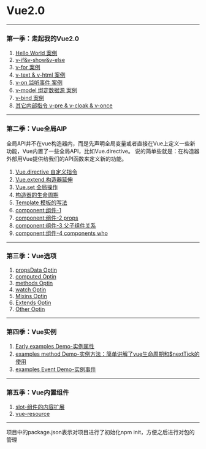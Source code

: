 

Vue2.0
======

* * *

### 第一季：走起我的Vue2.0

1.  [Hello World 案例](./example/helloworld.html)
2.  [v-if&v-show&v-else](./example/v-if.html)
3.  [v-for 案例](./example/v-for.html)
4.  [v-text & v-html 案例](./example/v-text.html)
5.  [v-on 监听事件 案例](./example/v-on.html)
6.  [v-model 绑定数据源 案例](./example/v-model.html)
7.  [v-bind 案例](./example/v-bind.html)
8.  [其它内部指令 v-pre & v-cloak & v-once](./example/others.html)

* * *

### 第二季：Vue全局AIP

全局API并不在vue构造器内，而是先声明全局变量或者直接在Vue上定义一些新功能，Vue内置了一些全局API，比如Vue.directive。 说的简单些就是：在构造器外部用Vue提供给我们的API函数来定义新的功能。

1.  [Vue.directive 自定义指令](./example/vue.directive.html)
2.  [Vue.extend 构造器延伸](./example/vue.extend.html)
3.  [Vue.set 全局操作](./example/vue.set.html)
4.  [构造器的生命周期](./example/shengmingzhouqi.html)
5.  [Template 模板的写法](./example/template.html)
6.  [component:组件-1](./example/component-1.html)
7.  [component:组件-2 props](./example/component-2.html)
8.  [component:组件-3 父子组件关系](./example/component-3.html)
9.  [component:组件-4 components who](./example/component-4.html)

* * *

### 第三季：Vue选项

1.  [propsData Optin](./example/propsdata.html)
2.  [computed Optin](./example/computed.html)
3.  [methods Optin](./example/methods.html)
4.  [watch Optin](./example/watch.html)
5.  [Mixins Optin](./example/mixins.html)
6.  [Extends Optin](./example/extends.html)
7.  [Other Optin](./example/otherOption.html)

* * *

### 第四季：Vue实例

1.  [Early examples Demo-实例属性](./example/examples1.html)
2.  [examples method Demo-实例方法：简单讲解了vue生命周期和$nextTick的使用](./example/examples2.html)
3.  [examples Event Demo-实例事件](./example/examples3.html)

* * *

### 第五季：Vue内置组件

1.  [slot-组件的内容扩展](./example/solt.html)
2.  [vue-resource](./example/vue-resource.html)

* * *

项目中的package.json表示对项目进行了初始化npm init，方便之后进行对包的管理